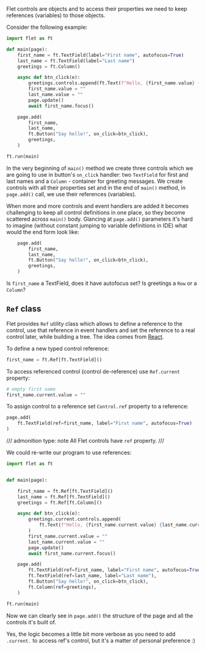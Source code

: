 Flet controls are objects and to access their properties we need to keep references (variables) to those objects.

Consider the following example:

```python {6-8,18,19,21}
import flet as ft

def main(page):
    first_name = ft.TextField(label="First name", autofocus=True)
    last_name = ft.TextField(label="Last name")
    greetings = ft.Column()

    async def btn_click(e):
        greetings.controls.append(ft.Text(f"Hello, {first_name.value} {last_name.value}!"))
        first_name.value = ""
        last_name.value = ""
        page.update()
        await first_name.focus()

    page.add(
        first_name,
        last_name,
        ft.Button("Say hello!", on_click=btn_click),
        greetings,
    )

ft.run(main)
```

In the very beginning of `main()` method we create three controls which we are going to use in button's
`on_click` handler: two `TextField` for first and last names and a `Column` - container for greeting messages.
We create controls with all their properties set and in the end of `main()` method, in `page.add()` call,
we use their references (variables).

When more and more controls and event handlers are added it becomes challenging to keep all control
definitions in one place, so they become scattered across `main()` body. Glancing at `page.add()` parameters it's
hard to imagine (without constant jumping to variable definitions in IDE) what would the end form look like:

```python {2-5}
    page.add(
        first_name,
        last_name,
        ft.Button("Say hello!", on_click=btn_click),
        greetings,
    )
```

Is `first_name` a TextField, does it have autofocus set? Is greetings a `Row` or a `Column`?

## `Ref` class

Flet provides `Ref` utility class which allows to define a reference to the control, use that reference in event handlers and set the reference to a real control later, while building a tree. The idea comes from [React](https://reactjs.org/docs/refs-and-the-dom.html).

To define a new typed control reference:

```python
first_name = ft.Ref[ft.TextField]()
```

To access referenced control (control de-reference) use `Ref.current` property:

```python
# empty first name
first_name.current.value = ""
```

To assign control to a reference set `Control.ref` property to a reference:

```python {2}
page.add(
    ft.TextField(ref=first_name, label="First name", autofocus=True)
)
```

/// admonition
    type: note
All Flet controls have `ref` property.
///

We could re-write our program to use references:

```python {7-9,21-24}
import flet as ft


def main(page):

    first_name = ft.Ref[ft.TextField]()
    last_name = ft.Ref[ft.TextField]()
    greetings = ft.Ref[ft.Column]()

    async def btn_click(e):
        greetings.current.controls.append(
            ft.Text(f"Hello, {first_name.current.value} {last_name.current.value}!")
        )
        first_name.current.value = ""
        last_name.current.value = ""
        page.update()
        await first_name.current.focus()

    page.add(
        ft.TextField(ref=first_name, label="First name", autofocus=True),
        ft.TextField(ref=last_name, label="Last name"),
        ft.Button("Say hello!", on_click=btn_click),
        ft.Column(ref=greetings),
    )

ft.run(main)
```

Now we can clearly see in `page.add()` the structure of the page and all the controls it's built of.

Yes, the logic becomes a little bit more verbose as you need to add `.current.` to access ref's control, but it's a matter of personal preference :)
